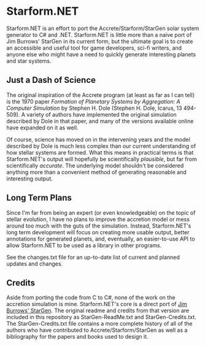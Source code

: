 # Starform.NET
Starform.NET is an effort to port the Accrete/Starform/StarGen solar system generator to C# and .NET. Starform.NET is little more than a naive port of Jim Burrows' StarGen in its current form, but the ultimate goal is to create an accessible and useful tool for game developers, sci-fi writers, and anyone else who might have a need to quickly generate interesting planets and star systems.

## Just a Dash of Science
The original inspiration of the Accrete program (at least as far as I can tell) is the 1970 paper *Formation of Planetary Systems by Aggregation: A Computer Simulation* by Stephen H. Dole (Stephen H. Dole, Icarus, 13 494-509). A variety of authors have implemented the original simulation described by Dole in that paper, and many of the versions available online have expanded on it as well. 

Of course, science has moved on in the intervening years and the model described by Dole is much less complex than our current understanding of how stellar systems are formed. What this means in practical terms is that Starform.NET's output will hopefully be scientifically *plausible*, but far from scientifically *accurate*. The underlying model shouldn't be considered anything more than a convenient method of generating reasonable and interesting output.

## Long Term Plans
Since I'm far from being an expert (or even knowledgeable) on the topic of stellar evolution, I have no plans to improve the accretion model or mess around too much with the guts of the simulation. Instead, Starform.NET's long term development will focus on creating more usable output, better annotations for generated planets, and, eventually, an easier-to-use API to allow Starform.NET to be used as a library in other programs.

See the changes.txt file for an up-to-date list of current and planned updates and changes.

## Credits
Aside from porting the code from C to C#, none of the work on the accretion simulation is mine. Starform.NET's core is a direct port of [Jim Burrows' StarGen](http://www.eldacur.com/~brons/NerdCorner/StarGen/StarGen.html). The original readme and credits from that version are included in this repository as StarGen-ReadMe.txt and StarGen-Credits.txt. The StarGen-Credits.txt file contains a more complete history of all of the authors who have contributed to Accrete/Starform/StarGen as well as a bibliography for the papers and books used to design it.
